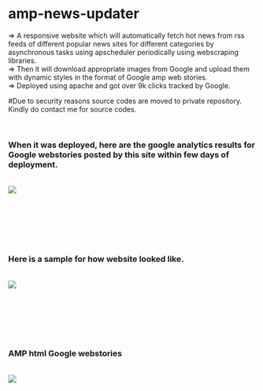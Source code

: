 # amp-news-updater
=> A responsive website which will automatically fetch hot news from rss feeds of different popular news sites for different categories by asynchronous tasks using apscheduler periodically using webscraping libraries. </br>
=> Then it will download appropriate images from Google and upload them with dynamic styles in the format of Google amp web stories. </br>
=> Deployed using apache and got over 9k clicks tracked by Google.


#Due to security reasons source codes are moved to private repository. Kindly do contact me for source codes.
</hr></br>
<h3>When it was deployed, here are the google analytics results for Google webstories posted by this site within few days of deployment.</h3>
</br> 
<img src="https://user-images.githubusercontent.com/84411432/204052175-0d30d419-8b97-4944-9026-7be66474218b.jpg" style=" margin-bottom:100px">
</br>

<h3>Here is a sample for how website looked like.</h3>
</br> 
<img src="https://user-images.githubusercontent.com/84411432/204052187-7678dc1f-37bc-4d38-885a-f18833715d8a.png" style=" margin-bottom:100px">
</br>

<h3>AMP html Google webstories</h3>
</br> 
<img src="https://user-images.githubusercontent.com/84411432/204052195-a3556b20-cceb-4d44-8a07-ca70cf323c14.png" style=" margin-bottom:100px">
</br>


